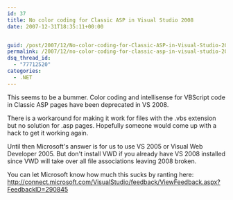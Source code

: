 ```yaml
---
id: 37
title: No color coding for Classic ASP in Visual Studio 2008
date: 2007-12-31T18:35:11+00:00


guid: /post/2007/12/No-color-coding-for-Classic-ASP-in-Visual-Studio-2008.aspx
permalink: /2007/12/no-color-coding-for-classic-asp-in-visual-studio-2008/
dsq_thread_id:
  - "77712520"
categories:
  - .NET
---
```

<p>This seems to be a bummer. Color coding and intellisense for VBScript code in Classic ASP pages have been deprecated in VS 2008. </p>  <p>There is a workaround for making it work for files with the .vbs extension but no solution for .asp pages. Hopefully someone would come up with a hack to get it working again.</p>  <p>Until then Microsoft's answer is for us to use VS 2005 or Visual Web Developer 2005. But don't install VWD if you already have VS 2008 installed since VWD will take over all file associations leaving 2008 broken.</p>  <p>You can let Microsoft know how much this sucks by ranting here: <a title="http://connect.microsoft.com/VisualStudio/feedback/ViewFeedback.aspx?FeedbackID=290845" href="http://connect.microsoft.com/VisualStudio/feedback/ViewFeedback.aspx?FeedbackID=290845">http://connect.microsoft.com/VisualStudio/feedback/ViewFeedback.aspx?FeedbackID=290845</a></p>